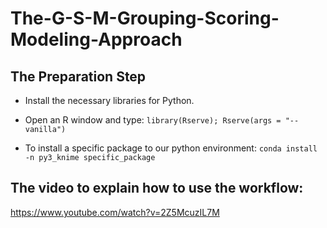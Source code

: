# The-G-S-M-Grouping-Scoring-Modeling-Approach

## The Preparation Step
- Install the necessary libraries for Python.
- Open an R window and type:
  ```library(Rserve); Rserve(args = "--vanilla")```

- To install a specific package to our python environment:
  ```conda install -n py3_knime specific_package```
## The video to explain how to use the workflow:

https://www.youtube.com/watch?v=2Z5McuzIL7M
